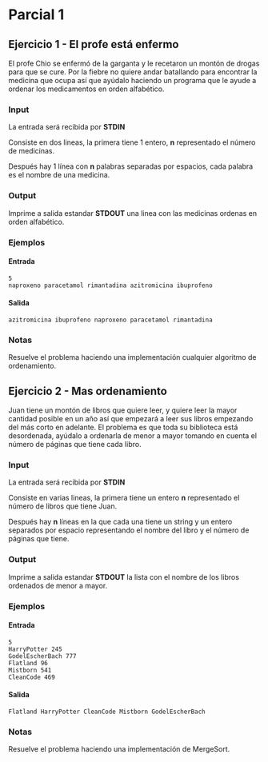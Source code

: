 # Parcial 1 
## Ejercicio 1 - El profe está enfermo

El profe Chio se enfermó de la garganta y le recetaron un montón de drogas para que se cure. Por la fiebre no quiere andar batallando para encontrar la medicina que ocupa así que ayúdalo haciendo un programa que le ayude a ordenar los medicamentos en orden alfabético.

### Input

La entrada será recibida por **STDIN**

Consiste en dos lineas, la primera tiene 1 entero, **n** representado el número de medicinas.

Después hay 1 línea con **n** palabras separadas por espacios, cada palabra es el nombre de una medicina.

### Output

Imprime a salida estandar **STDOUT** una linea con las medicinas ordenas en orden alfabético.

### Ejemplos

#### Entrada
```
5
naproxeno paracetamol rimantadina azitromicina ibuprofeno
```
#### Salida

```
azitromicina ibuprofeno naproxeno paracetamol rimantadina
```

### Notas

Resuelve el problema haciendo una implementación cualquier algoritmo de ordenamiento. 

## Ejercicio 2 - Mas ordenamiento

Juan tiene un montón de libros que quiere leer, y quiere leer la mayor cantidad posible en un año así que empezará a leer sus libros empezando del más corto en adelante. El problema es que toda su biblioteca está desordenada, ayúdalo a ordenarla de menor a mayor tomando en cuenta el número de páginas que tiene cada libro.

### Input

La entrada será recibida por **STDIN**

Consiste en varias lineas, la primera tiene un entero **n** representado el número de libros que tiene Juan.

Después hay **n** líneas en la que cada una tiene un string y un entero separados por espacio representando el nombre del libro y el número de páginas que tiene.

### Output

Imprime a salida estandar **STDOUT** la lista con el nombre de los libros ordenados de menor a mayor.

### Ejemplos

#### Entrada
```
5
HarryPotter 245
GodelEscherBach 777
Flatland 96
Mistborn 541
CleanCode 469

```
#### Salida

```
Flatland HarryPotter CleanCode Mistborn GodelEscherBach
```

### Notas

Resuelve el problema haciendo una implementación de MergeSort.
